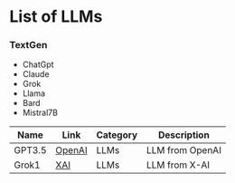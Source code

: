 # List of LLMs

### TextGen
- ChatGpt
- Claude
- Grok
- Llama
- Bard
- Mistral7B


<!-- Tables -->

| Name    | Link     | Category | Description |
| ------- | -------- | -------- | ----------- |  
| GPT3.5 | [OpenAI](https://openai.com/) | LLMs   | LLM from OpenAI   | 
| Grok1 | [XAI](https://x.ai/)| LLMs  | LLM from X-AI | 